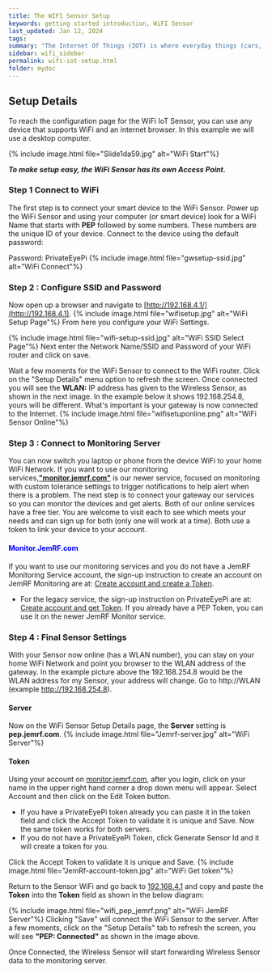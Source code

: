 ```yaml
---
title: The WIFI Sensor Setup
keywords: getting started introduction, WiFI Sensor
last_updated: Jan 12, 2024
tags:
summary: "The Internet Of Things (IOT) is where everyday things (cars, homes, household appliances, plants) are being connected to the Internet where we can monitor, control and alert in ways not possible before."
sidebar: wifi_sidebar
permalink: wifi-iot-setup.html
folder: mydoc
---
```


##  Setup Details
To reach the configuration page for the WiFi IoT Sensor, you can use any device that supports WiFi and an internet browser. In this example we will use a desktop computer.

{% include image.html file="Slide1da59.jpg" alt="WiFi Start"%}


***To make setup easy, the WiFi Sensor has its own Access Point.***

### Step 1 Connect to WiFi

The first step is to connect your smart device to the WiFi Sensor. Power up the WiFi Sensor and using your computer (or smart device) look for a WiFi Name that starts with **PEP** followed by some numbers. These numbers are the unique ID of your device. Connect to the device using the default password:

Password: PrivateEyePi
{% include image.html file="gwsetup-ssid.jpg" alt="WiFi Connect"%}


### Step 2 : Configure SSID and Password
Now open up a browser  and navigate to [http://192.168.4.1/](http://192.168.4.1).
{% include image.html file="wifisetup.jpg" alt="WiFi Setup Page"%}
From here you configure your WiFi Settings.

{% include image.html file="wifi-setup-ssid.jpg" alt="WiFi SSID Select Page"%}
Next enter the Network Name/SSID and Password of your WiFi router and click on save.

Wait a few moments for the WiFi Sensor to connect to the WiFi router. Click on the "Setup Details" menu option to refresh the screen. Once connected you will see the **WLAN:** IP address has given to the Wireless Sensor, as shown in the next image. In the example below it shows 192.168.254.8, yours will be different. What's important is your gateway is now connected to the Internet.
{% include image.html file="wifisetuponline.png" alt="WiFi Sensor Online"%}

### Step 3 : Connect to Monitoring Server
You can now switch you laptop or phone from the device WiFi to your home WiFi Network.
If you want to use our monitoring services,[**"monitor.jemrf.com"**](https://monitor.jemrf.com) is our newer service, focused on monitoring with custom tolerance settings to trigger notifications to help alert when there is a problem. The next step is to connect your gateway our services so you can monitor the devices and get alerts.  Both of our online services have a free tier. You are welcome to visit each to see which meets your needs and can sign up for both (only one will work at a time). Both use a token to link your device to your account.

#### <span style="color:blue">Monitor.JemRF.com</span>
If you want to use our monitoring services and you do not have a JemRF Monitoring Service account, the sign-up instruction to create an account on JemRF Monitoring are at: [Create account and create a Token](jemrfregister.html).

* For the legacy service, the sign-up instruction  on PrivateEyePi are at: [Create account and get Token](pepregister.html). If you already have a PEP Token, you can use it on the newer JemRF Monitor service.

### Step 4 : Final Sensor Settings
With your Sensor now online (has a WLAN number), you can stay on your home WiFi Network and point you browser to the WLAN address of the gateway. In the example picture above the 192.168.254.8 would be the WLAN address for my Sensor, your address will change. Go to http://WLAN (example http://192.168.254.8).
#### Server
Now on the WiFi Sensor Setup Details page, the **Server** setting is  **pep.jemrf.com**.
{% include image.html file="Jemrf-server.jpg" alt="WiFi Server"%}

#### Token
Using your account on [monitor.jemrf.com](https:/monitor.jemrf.com), after you login, click on your name in the upper right hand corner a drop down menu will appear. Select Account and then click on the Edit Token button.
 * If you have a PrivateEyePi token already you can paste it in the token field and click the Accept Token to validate it is unique and Save. Now the same token works for both servers.
 * If you do not have a PrivateEyePi Token, click Generate Sensor Id and it will create a token for you.

 Click the Accept Token to validate it is unique and Save.
{% include image.html file="JemRf-account-token.jpg" alt="WiFi Get token"%}

Return to the Sensor WiFi and go back to [192.168.4.1](http://192.168.4.1) and copy and paste the **Token** into the **Token**  field as shown in the below diagram:

{% include image.html file="wifi_pep_jemrf.png" alt="WiFi JemRF Server"%}
Clicking "Save" will connect the WiFi Sensor to the server.  After a few moments, click on the "Setup Details" tab to refresh the screen, you will see **"PEP: Connected"** as shown in the image above.

Once Connected, the Wireless Sensor will start forwarding Wireless Sensor data to the monitoring server.
